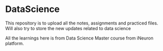 # DataScience
This repository is to upload all the notes, assignments and practiced files. Will also try to store the new updates related to data science

All the learnings here is from Data Science Master course from iNeuron platform. 
